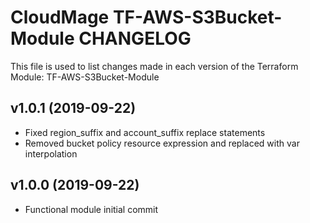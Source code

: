 # CloudMage TF-AWS-S3Bucket-Module CHANGELOG

This file is used to list changes made in each version of the Terraform Module: TF-AWS-S3Bucket-Module

## v1.0.1 (2019-09-22)

- Fixed region_suffix and account_suffix replace statements
- Removed bucket policy resource expression and replaced with var interpolation

## v1.0.0 (2019-09-22)

- Functional module initial commit
